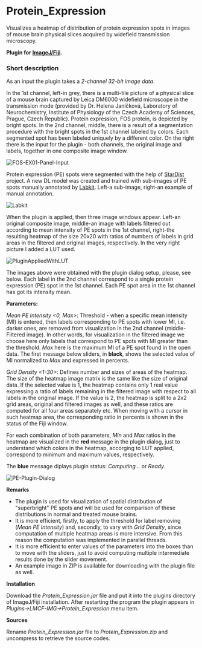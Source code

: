 # Protein_Expression
Visualizes a heatmap of distribution of protein expression spots in images of mouse brain physical slices acquired by widefield transmission microscopy.

**Plugin for [ImageJ/Fiji](https://fiji.sc/).**

### Short description

As an input the plugin takes a *2-channel 32-bit image data*.

In the 1st channel, left-in grey, there is a multi-tile picture of a physical slice of a mouse brain captured by Leica DM6000 widefield microscope in the transmission mode (provided by Dr. Helena Janíčková, Laboratory of Neurochemistry, Institute of Physiology of the Czech Academy of Sciences, Prague, Czech Republic). Protein expression, FOS protein, is depicted by bright spots. In the 2nd channel, middle, there is a result of a segmentation procedure with the bright spots in the 1st channel labeled by colors. Each segmented spot has been labeled uniquely by a different color. On the right there is the input for the plugin - both channels, the original image and labels, together in one composite image window.

![FOS-EX01-Panel-Input](https://user-images.githubusercontent.com/63607289/152369509-913c61f3-02aa-4e02-be6d-da42d72cf0e8.jpg)

Protein expression (PE) spots were segmented with the help of [StarDist](https://github.com/stardist/stardist) project. A new DL model was created and trained with sub-images of PE spots manually annotated by [Labkit](https://imagej.net/plugins/labkit/). Left-a sub-image, right-an example of manual annotation.

![Labkit](https://user-images.githubusercontent.com/63607289/152375382-8ab50351-d277-458d-b7ab-93c95a31b23f.jpg)

When the plugin is applied, then three image windows appear. Left-an original composite image, middle-an image with labels filtered out according to mean intensity of PE spots in the 1st channel, right-the resulting heatmap of the size 20x20 with ratios of numbers of labels in grid areas in the filtered and original images, respectively. In the very right picture I added a LUT used.

![PluginAppliedWithLUT](https://user-images.githubusercontent.com/63607289/152383091-526f7efa-822b-40e4-b6fe-00876216b099.jpg)

The images above were obtained with the plugin dialog setup, please, see below. Each label in the 2nd channel correspond to a single protein expression (PE) spot in the 1st channel. Each PE spot area in the 1st channel has got its intensity mean.

**Parameters:**

*Mean PE Intensity <0, Max>*: Threshold - when a specific mean intensity (MI) is entered, then labels corresponding to PE spots with lower MI, i.e. darker ones, are removed from visualization in the 2nd channel (middle-Filtered image). In other words, for visualization in the filtered image we choose here only labels that correspond to PE spots with MI greater than the threshold. *Max* here is the maximum MI of a PE spot found in the open data. The first message below sliders, in **black**, shows the selected value of MI normalized to *Max* and expressed in percents.

*Grid Density <1-30>*: Defines number and sizes of areas of the heatmap. The size of the heatmap image matrix is the same like the size of original data. If the selected value is 1, the heatmap contains only 1 real value expressing a ratio of labels remaining in the filtered image with respect to all labels in the original image. If the value is 2, the heatmap is split to a 2x2 grid areas, original and filtered images as well, and these ratios are computed for all four areas separately etc. When moving with a cursor in such heatmap area, the corresponding ratio in percents is shown in the status of the Fiji window.

For each combination of both parameters, *Min* and *Max* ratios in the heatmap are visualized in the **red** message in the plugin dialog, just to understand which colors in the heatmap, accorging to LUT applied, correspond to minimum and maximum values, respectively.

The **blue** message diplays plugin status: *Computing...* or *Ready*.

![PE-Plugin-Dialog](https://user-images.githubusercontent.com/63607289/152386388-0b4b7efb-ad14-4372-b217-1b74caec84b1.jpg)

**Remarks**

- The plugin is used for visualization of spatial distribution of "superbright" PE spots and will be used for comparison of these distributions in normal and treated mouse brains.
- It is more efficient, firstly, to apply the threshold for label removing (*Mean PE Intensity*) and, secondly, to vary with *Grid Density*, since computation of multiple heatmap areas is more intensive. From this reason the computation was implemented in parallel threads.
- It is more efficient to enter values of the parameters into the boxes than to move with the sliders, just to avoid computing multiple intermediate results done by the slider movement.
- An example image in ZIP is available for downloading with the plugin file as well.

**Installation**

Download the *Protein_Expression.jar* file and put it into the plugins directory of ImageJ/Fiji installation. After restarting the program the plugin appears in *Plugins->LMCF-IMG->Protein_Expression* menu item.

**Sources**

Rename *Protein_Expression.jar* file to *Protein_Expression.zip* and uncompress to retrieve the source codes.

